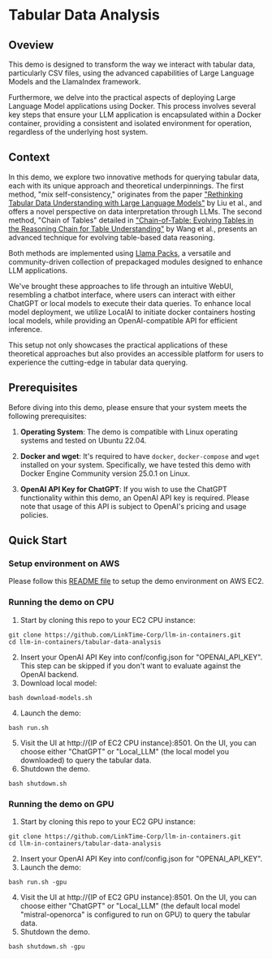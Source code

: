 # Tabular Data Analysis
## Oveview
This demo is designed to transform the way we interact with tabular data, particularly CSV files, using the advanced capabilities of Large Language Models and the LlamaIndex framework. 

Furthermore, we delve into the practical aspects of deploying Large Language Model applications using Docker. This process involves several key steps that ensure your LLM application is encapsulated within a Docker container, providing a consistent and isolated environment for operation, regardless of the underlying host system.

## Context
In this demo, we explore two innovative methods for querying tabular data, each with its unique approach and theoretical underpinnings. The first method, "mix self-consistency," originates from the paper ["Rethinking Tabular Data Understanding with Large Language Models"](https://arxiv.org/abs/2312.16702) by Liu et al., and offers a novel perspective on data interpretation through LLMs. The second method, "Chain of Tables" detailed in ["Chain-of-Table: Evolving Tables in the Reasoning Chain for Table Understanding"](https://arxiv.org/abs/2401.04398) by Wang et al., presents an advanced technique for evolving table-based data reasoning. 

Both methods are implemented using [Llama Packs](https://github.com/run-llama/llama-hub/tree/main/llama_hub/llama_packs/tables), a versatile and community-driven collection of prepackaged modules designed to enhance LLM applications.  

We've brought these approaches to life through an intuitive WebUI, resembling a chatbot interface, where users can interact with either ChatGPT or local models to execute their data queries. To enhance local model deployment, we utilize LocalAI to initiate docker containers hosting local models, while providing an OpenAI-compatible API for efficient inference.

This setup not only showcases the practical applications of these theoretical approaches but also provides an accessible platform for users to experience the cutting-edge in tabular data querying.

## Prerequisites
Before diving into this demo, please ensure that your system meets the following prerequisites:
1. **Operating System**: The demo is compatible with Linux operating systems and tested on Ubuntu 22.04.

2. **Docker and wget**: It's required to have `docker`, `docker-compose` and `wget` installed on your system. Specifically, we have tested this demo with Docker Engine Community version 25.0.1 on Linux. 

3. **OpenAI API Key for ChatGPT**: If you wish to use the ChatGPT functionality within this demo, an OpenAI API key is required. Please note that usage of this API is subject to OpenAI's pricing and usage policies.

## Quick Start
### Setup environment on AWS
Please follow this [README file](../env-setup/aws/ubuntu-22.04/README.md) to setup the demo environment on AWS EC2.

### Running the demo on CPU
1. Start by cloning this repo to your EC2 CPU instance:
```
git clone https://github.com/LinkTime-Corp/llm-in-containers.git
cd llm-in-containers/tabular-data-analysis
```
2. Insert your OpenAI API Key into conf/config.json for "OPENAI_API_KEY". This step can be skipped if you don't want to evaluate against the OpenAI backend.
3. Download local model:
```
bash download-models.sh
```
4. Launch the demo:
```
bash run.sh
```
5. Visit the UI at http://{IP of EC2 CPU instance}:8501. On the UI, you can choose either "ChatGPT" or "Local_LLM" (the local model you downloaded) to query the tabular data.
6. Shutdown the demo.
```
bash shutdown.sh
```

### Running the demo on GPU
1. Start by cloning this repo to your EC2 GPU instance:
```
git clone https://github.com/LinkTime-Corp/llm-in-containers.git
cd llm-in-containers/tabular-data-analysis
```
2. Insert your OpenAI API Key into conf/config.json for "OPENAI_API_KEY". 
3. Launch the demo:
```
bash run.sh -gpu
```
4. Visit the UI at http://{IP of EC2 GPU instance}:8501. On the UI, you can choose either "ChatGPT" or "Local_LLM" (the default local model "mistral-openorca" is configured to run on GPU) to query the tabular data.
5. Shutdown the demo.
```
bash shutdown.sh -gpu
```
